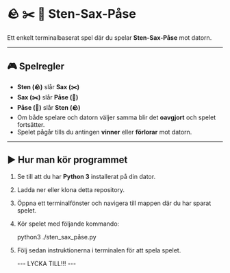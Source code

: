 # 🪨 ✂️ 📄 Sten-Sax-Påse

Ett enkelt terminalbaserat spel där du spelar **Sten-Sax-Påse** mot datorn.

---

## 🎮 Spelregler

- **Sten (🪨)** slår **Sax (✂️)**
- **Sax (✂️)** slår **Påse (📄)**
- **Påse (📄)** slår **Sten (🪨)**
- Om både spelare och datorn väljer samma blir det **oavgjort** och spelet fortsätter.
- Spelet pågår tills du antingen **vinner** eller **förlorar** mot datorn.

---

## ▶️ Hur man kör programmet

1. Se till att du har **Python 3** installerat på din dator.

2. Ladda ner eller klona detta repository.

3. Öppna ett terminalfönster och navigera till mappen där du har sparat spelet.

4. Kör spelet med följande kommando:

   python3 ./sten_sax_påse.py

5. Följ sedan instruktionerna i terminalen för att spela spelet.

   --- LYCKA TILL!!! ---
